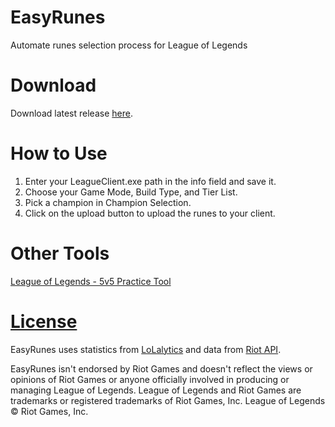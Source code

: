 # EasyRunes

Automate runes selection process for League of Legends

# Download

Download latest release [here](https://github.com/lowyiyiu/EasyRunes/releases/latest).

# How to Use

1. Enter your LeagueClient.exe path in the info field and save it.
2. Choose your Game Mode, Build Type, and Tier List.
3. Pick a champion in Champion Selection.
4. Click on the upload button to upload the runes to your client.

# Other Tools

[League of Legends - 5v5 Practice Tool](https://github.com/lowyiyiu/League-of-Legends-5v5-Practice-Tool)

# [License](https://github.com/lowyiyiu/EasyRunes/tree/master/LICENSE)

EasyRunes uses statistics from [LoLalytics](https://lolalytics.com/) and data from [Riot API](https://developer.riotgames.com/).

EasyRunes isn't endorsed by Riot Games and doesn't reflect the views or opinions of Riot Games or anyone officially involved in producing or managing League of Legends. League of Legends and Riot Games are trademarks or registered trademarks of Riot Games, Inc. League of Legends © Riot Games, Inc.

